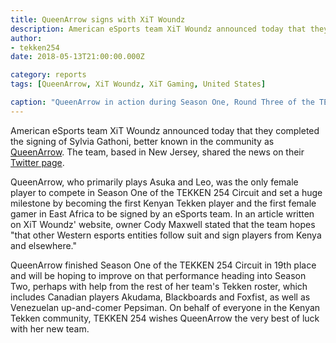 ```yaml
---
title: QueenArrow signs with XiT Woundz
description: American eSports team XiT Woundz announced today that they completed the signing of Sylvia Gathoni, better known in the community as QueenArrow.
author:
- tekken254
date: 2018-05-13T21:00:00.000Z

category: reports
tags: [QueenArrow, XiT Woundz, XiT Gaming, United States]

caption: "QueenArrow in action during Season One, Round Three of the TEKKEN 254 Circuit on 10 March 2018"
---
```

American eSports team XiT Woundz announced today that they completed the signing of Sylvia Gathoni, better known in the community as [QueenArrow](/circuit/tekken/profile.html?id=4455946). The team, based in New Jersey, shared the news on their [Twitter page](https://twitter.com/XiT_WoundzGG).

QueenArrow, who primarily plays Asuka and Leo, was the only female player to compete in Season One of the TEKKEN 254 Circuit and set a huge milestone by becoming the first Kenyan Tekken player and the first female gamer in East Africa to be signed by an eSports team. In an article written on XiT Woundz' website, owner Cody Maxwell stated that the team hopes "that other Western esports entities follow suit and sign players from Kenya and elsewhere."

QueenArrow finished Season One of the TEKKEN 254 Circuit in 19th place and will be hoping to improve on that performance heading into Season Two, perhaps with help from the rest of her team's Tekken roster, which includes Canadian players Akudama, Blackboards and Foxfist, as well as Venezuelan up-and-comer Pepsiman. On behalf of everyone in the Kenyan Tekken community, TEKKEN 254 wishes QueenArrow the very best of luck with her new team.